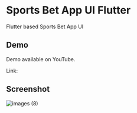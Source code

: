 # Sports Bet App UI Flutter

Flutter based Sports Bet App UI

## Demo
Demo available on YouTube.

Link: 

## Screenshot

![images (8)](https://user-images.githubusercontent.com/54774962/99819628-b43d0d00-2b75-11eb-8229-38a43e45b8da.jpeg)


